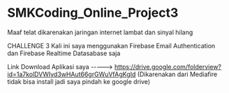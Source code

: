 # SMKCoding_Online_Project3
Maaf telat dikarenakan jaringan internet lambat dan sinyal hilang

CHALLENGE 3 Kali ini saya menggunakan Firebase Email Authentication dan Firebase Realtime Datasabase saja

Link Download Aplikasi saya -----> https://drive.google.com/folderview?id=1a7kolDVWIyd3wHAut66grGWuVfAgKgId 
(Dikarenakan dari Mediafire tidak bisa install jadi saya pindah ke google drive)

